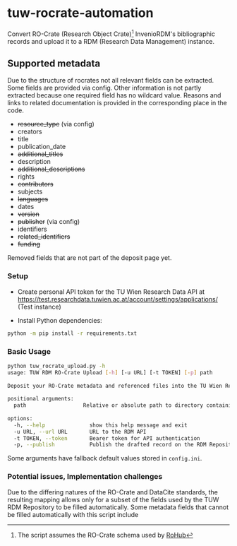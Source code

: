 # tuw-rocrate-automation

Convert RO-Crate (Research Object Crate)[^1] InvenioRDM's bibliographic records and upload it to a RDM (Research Data Management) instance.

## Supported metadata
Due to the structure of rocrates not all relevant fields can be extracted. Some fields are provided via config. Other information is not partly extracted because one required field has no wildcard value. Reasons and links to related documentation is provided in the corresponding place in the code.

* ~~resource_type~~ (via config)
* creators
* title
* publication_date
* ~~additional_titles~~
* description
* ~~additional_descriptions~~
* rights
* ~~contributors~~
* subjects
* ~~languages~~
* dates
* ~~version~~
* ~~publisher~~ (via config)
* identifiers
* ~~related_identifiers~~
* ~~funding~~

Removed fields that are not part of the deposit page yet.


### Setup

- Create personal API token for the TU Wien Research Data API at https://test.researchdata.tuwien.ac.at/account/settings/applications/ (Test instance)

- Install Python dependencies:
```sh
python -m pip install -r requirements.txt
```

### Basic Usage
```sh
python tuw_rocrate_upload.py -h
usage: TUW RDM RO-Crate Upload [-h] [-u URL] [-t TOKEN] [-p] path                                                                                     
                                                                                                                                                      
Deposit your RO-Crate metadata and referenced files into the TU Wien Research Data Repository.                                                                                  
                                                                                                                                                      
positional arguments:                                                                                                                                 
  path                  Relative or absolute path to directory containing ro-crate.metadata.json file. Referenced files must be in the same directory.
                                                                                                                                                      
options:                                                                                                                                              
  -h, --help              show this help message and exit                                                                                               
  -u URL, --url URL       URL to the RDM API                                                                                                            
  -t TOKEN, --token       Bearer token for API authentication                                                                                           
  -p, --publish           Publish the drafted record on the RDM Repository
  ```

Some arguments have fallback default values stored in `config.ini`.

### Potential issues, Implementation challenges

Due to the differing natures of the RO-Crate and DataCite standards, the resulting mapping allows only for a subset of the fields used by the TUW RDM Repository to be filled automatically.
Some metadata fields that cannot be filled automatically with this script include


[^1]: The script assumes the RO-Crate schema used by [RoHub](https://reliance.rohub.org/)